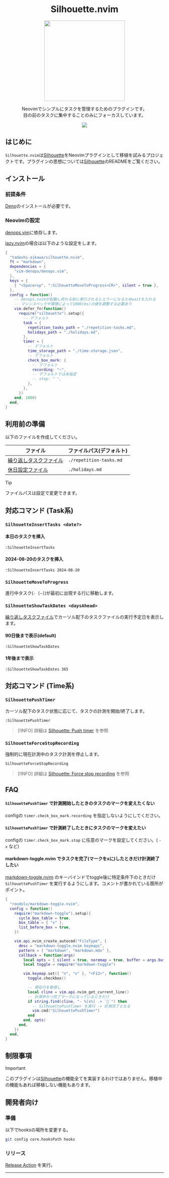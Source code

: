 <div align="center">
    <h1>Silhouette.nvim</h1>
    <img src="./silhouette.webp" width="256" />
    <p>
        <div>Neovimでシンプルにタスクを管理するためのプラグインです。</div>
        <div>目の前のタスクに集中することのみにフォーカスしています。</div>
    </p>
    <a href="https://github.com/tadashi-aikawa/silhouette.nvim/releases/latest"><img src="https://img.shields.io/github/release/tadashi-aikawa/silhouette.nvim.svg" /></a>
</div>

## はじめに

`Silhouette.nvim`は[Silhouette]をNeovimプラグインとして移植を試みるプロジェクトです。プラグインの思想については[Silhouette]のREADMEをご覧ください。

## インストール

### 前提条件

[Deno]のインストールが必要です。

### Neovimの設定

[denops.vim]に依存します。

[lazy.nvim]の場合は以下のような設定をします。

```lua
{
  "tadashi-aikawa/silhouette.nvim",
  ft = "markdown",
  dependencies = {
    "vim-denops/denops.vim",
  },
  keys = {
    { "<Space>sp", ":SilhouetteMoveToProgress<CR>", silent = true },
  },
  config = function()
    -- denops.nvimが起動し終わる前に実行されるとエラーになるためwaitを入れる
    -- マシンスペックや環境によって1000(ms)の値を調整する必要あり
    vim.defer_fn(function()
      require("silhouette").setup({
        -- デフォルト
        task = {
          repetition_tasks_path = "./repetition-tasks.md",
          holidays_path = "./holidays.md",
        },
        timer = {
          -- デフォルト
          time_storage_path = "./time-storage.json",
          -- デフォルト
          check_box_mark: {
            -- デフォルト
            recording: "~",
            -- デフォルトでは未指定
            -- stop: " ",
          },
        },
      })
    end, 1000)
  end,
}
```

## 利用前の準備

以下のファイルを作成してください。

| ファイル                 | ファイルパス(デフォルト) |
|--------------------------|--------------------------|
| [繰り返しタスクファイル] | `./repetition-tasks.md`  |
| [休日設定ファイル]       | `./holidays.md`          |

> [!TIP]
> ファイルパスは設定で変更できます。

## 対応コマンド (Task系)

### `SilhouetteInsertTasks <date?>`

#### 本日のタスクを挿入

```vim
:SilhouetteInsertTasks
```

#### 2024-08-20のタスクを挿入

```vim
:SilhouetteInsertTasks 2024-08-20
```

### `SilhouetteMoveToProgress`

進行中タスク(`- [~]`)が最初に出現する行に移動します。

### `SilhouetteShowTaskDates <daysAhead>`

[繰り返しタスクファイル]でカーソル配下のタスクファイルの実行予定日を表示します。

#### 90日後まで表示(default)

```vim
:SilhouetteShowTaskDates
```

#### 1年後まで表示

```vim
:SilhouetteShowTaskDates 365
```

## 対応コマンド (Time系)

### `SilhouettePushTimer`

カーソル配下のタスク状態に応じて、タスクの計測を開始/終了します。

```vim
:SilhouettePushTimer
```

> [!INFO]
> 詳細は [Silhouette: Push timer](https://github.com/tadashi-aikawa/silhouette?tab=readme-ov-file#silhouette-push-timer) を参照

### `SilhouetteForceStopRecording`

強制的に現在計測中のタスク計測を停止します。

```vim
SilhouetteForceStopRecording
```

> [!INFO]
> 詳細は [Silhouette: Force stop recording](https://github.com/tadashi-aikawa/silhouette?tab=readme-ov-file#silhouette-force-stop-recording) を参照

## FAQ

#### `SilhouettePushTimer` で計測開始したときのタスクのマークを変えたくない

configの `timer.check_box_mark.recording` を指定しないようにしてください。

#### `SilhouettePushTimer` で計測終了したときにタスクのマークを変えたい

configの `timer.check_box_mark.stop` に任意のマークを設定してください。( `-` `x` など)

#### markdown-toggle.nvim でタスクを完了(マークをxに)したときだけ計測終了したい

[markdown-toggle.nvim] のキーバインドでtoggle後に特定条件下のときだけ `SilhouettePushTimer` を実行するようにします。コメントが書かれている箇所がポイント。

```lua
{
  "roodolv/markdown-toggle.nvim",
  config = function()
    require("markdown-toggle").setup({
      cycle_box_table = true,
      box_table = { "x" },
      list_before_box = true,
    })

    vim.api.nvim_create_autocmd("FileType", {
      desc = "markdown-toggle.nvim keymaps",
      pattern = { "markdown", "markdown.mdx" },
      callback = function(args)
        local opts = { silent = true, noremap = true, buffer = args.buf }
        local toggle = require("markdown-toggle")

        vim.keymap.set({ "n", "v" }, "<F12>", function()
          toggle.checkbox()

          -- 現在行を取得し
          local cline = vim.api.nvim_get_current_line()
          -- 計測中かつ完了マークになっているときだけ
          if string.find(cline, "- %[x%] .+ ``") then
            -- SilhouettePushTimer を実行 -> 計測完了となる
            vim.cmd("SilhouettePushTimer")
          end
        end, opts)
      end,
    })
  end,
}
```

## 制限事項

> [!IMPORTANT]
> このプラグインは[Silhouette]の機能全てを実装するわけではありません。移植中の機能もあれば移植しない機能もあります。

## 開発者向け

### 準備

以下でhooksの場所を変更する。

```bash
git config core.hooksPath hooks
```

### リリース

[Release Action](https://github.com/tadashi-aikawa/silhouette.nvim/actions/workflows/release.yaml) を実行。

---

[Silhouette]: https://github.com/tadashi-aikawa/silhouette
[Deno]: https://deno.com/
[denops.vim]: https://github.com/vim-denops/denops.vim
[lazy.nvim]: https://github.com/folke/lazy.nvim
[繰り返しタスクファイル]: https://github.com/tadashi-aikawa/silhouette?tab=readme-ov-file#%E7%B9%B0%E3%82%8A%E8%BF%94%E3%81%97%E3%82%BF%E3%82%B9%E3%82%AF%E3%83%95%E3%82%A1%E3%82%A4%E3%83%AB
[休日設定ファイル]: https://github.com/tadashi-aikawa/silhouette?tab=readme-ov-file#%E4%BC%91%E6%97%A5%E8%A8%AD%E5%AE%9A%E3%83%95%E3%82%A1%E3%82%A4%E3%83%AB
[markdown-toggle.nvim]: https://github.com/roodolv/markdown-toggle.nvim
